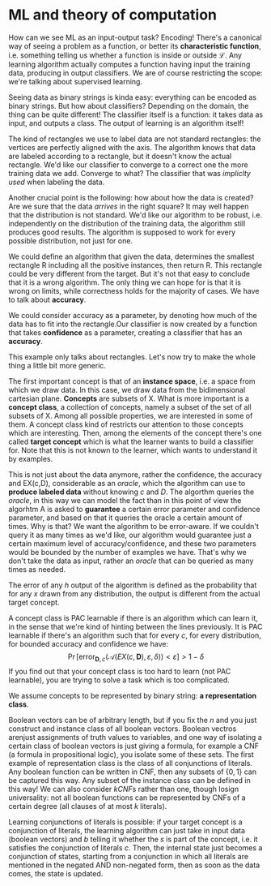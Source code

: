 # ML and theory of computation

How can we see ML as an input-output task? Encoding! There's a canonical way of seeing a problem as a function, or better its **characteristic function**, i.e. something telling us whether a function is inside or outside $\mathcal{L}$. Any learning algorithm actually computes a function having input the training data, producing in output classifiers. We are of course restricting the scope: we're talking about supervised learning. 

Seeing data as binary strings is kinda easy: everything can be encoded as binary strings. But how about classifiers? Depending on the domain, the thing can be quite different! The classifier itself is a function: it takes data as input, and outputs a class. The output of learning is an algorithm itself! 

The kind of rectangles we use to label data are not standard rectangles: the vertices are perfectly aligned with the axis. The algorithm knows that data are labeled according to a rectangle, but it doesn't know the actual rectangle. We'd like our classifier to converge to a correct one the more training data we add. Converge to what? The classifier that was *impliclty used* when labeling the data.

Another crucial point is the following: how about how the data is created? Are we sure that the data *arrives* in the right square? It may well happen that the distribution is not standard. We'd like our algorithm to be robust, i.e. independently on the distribution of the training data, the algorithm still produces good results. The algorithm is supposed to work for every possible distribution, not just for one. 

We could define an algorithm that given the data, determines the smallest rectangle R including all the positive instances, then return R. This rectangle could be very different from the target. But it's not that easy to conclude that it is a wrong algorithm. The only thing we can hope for is that it is wrong on limits, while correctness holds for the majority of cases. We have to talk about **accuracy**. 

We could consider accuracy as a parameter, by denoting how much of the data has to fit into the rectangle.Our classifier is now created by a function that takes **confidence** as a parameter, creating a classifier that has an **accuracy**.

This example only talks about rectangles. Let's now try to make the whole thing a little bit more generic.

The first important concept is that of an **instance space**, i.e. a space from which we draw data. In this case, we draw data from the bidimensional cartesian plane. **Concepts** are subsets of X. What is more important is a **concept class**, a collection of concepts, namely a subset of the set of all subsets of X. Among all possible properties, we are interested in some of them. A concept class kind of restricts our attention to those concepts which are interesting. Then, among the elements of the concept there's one called **target concept** which is what the learner wants to build a classifier for. Note that this is not known to the learner, which wants to understand it by examples.

This is not just about the data anymore, rather the confidence, the accuracy and EX(c,D), considerable as an *oracle*, which the algorithm can use to **produce labeled data** without knowing $c$ and $D$. The algorthm queries the *oracle*, in this way we can model the fact than in this point of view the algorhtm A is asked to **guarantee** a certain error parameter and confidence parameter, and based on that it queries the oracle a certain amount of times. Why is that? We want the algorithm to be error-aware. If we couldn't query it as many times as we'd like, our algorithm would guarantee just a certain maximum level of accuracy/confidence, and these two parameters would be bounded by the number of examples we have. That's why we don't take the data as input, rather an *oracle* that can be queried as many times as needed.

The error of any $h$ output of the algorithm is defined as the probability that for any $x$ drawn from any distribution, the output is different from the actual target concept.

A concept class is PAC learnable if there is an algorithm which can learn it, in the sense that we're kind of hinting between the lines previously. It is PAC learnable if there's an algorithm such that for every $c$, for every distribution, for bounded accuracy and confidence we have:
$$
\operatorname{Pr}\left[\operatorname{error}_{\mathbf{D}, c}(\mathcal{A}(E X(c, \mathbf{D}), \varepsilon, \delta))<\varepsilon\right]>1-\delta
$$
If you find out that your concept class is too hard to learn (not PAC learnable), you are trying to solve a task which is too complicated. 

We assume concepts to be represented by binary string: **a representation class**.

Boolean vectors can be of arbitrary length, but if you fix the $n$ and you just construct and instance class of all boolean vectors. Boolean vectros arenjust assignments of truth values to variables, and one way of isolating a certain class of boolean vectors is just giving a formula, for example a CNF (a formula in propositional logic), you isolate some of these sets. The first example of representation class is the class of all conjunctions of literals. Any boolean function can be written in CNF, then any subsets of $\{0,1\}$ can be captured this way. Any subset of the instance class can be defined in this way! We can also consider $kCNF$s rather than one, though losign universality: not all boolean functions can be represented by CNFs of a certain degree (all clauses of at most $k$ literals).

Learning conjunctions of literals is possible: if your target concept is a conjunction of literals, the learning algorithm can just take in input data (boolean vectors) and $b$ telling it whether the $s$ is part of the concept, i.e. it satisfies the conjunction of literals $c$. Then, the internal state just becomes a conjunction of states, starting from a conjunction in which all literals are mentioned in the negated AND non-negated form, then as soon as the data comes, the state is updated. 

